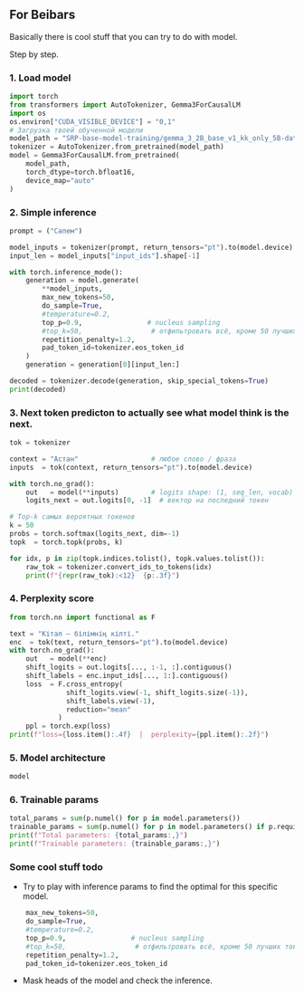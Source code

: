 ## For Beibars

Basically there is cool stuff that you can try to do with model.

Step by step.

### 1. Load model

```python 
import torch
from transformers import AutoTokenizer, Gemma3ForCausalLM
import os 
os.environ["CUDA_VISIBLE_DEVICE"] = "0,1"
# Загрузка твоей обученной модели
model_path = "SRP-base-model-training/gemma_3_2B_base_v1_kk_only_5B-data"
tokenizer = AutoTokenizer.from_pretrained(model_path)
model = Gemma3ForCausalLM.from_pretrained(
    model_path,
    torch_dtype=torch.bfloat16,
    device_map="auto"
)
```

### 2. Simple inference

```python
prompt = ("Сәлем")

model_inputs = tokenizer(prompt, return_tensors="pt").to(model.device)
input_len = model_inputs["input_ids"].shape[-1]

with torch.inference_mode():
    generation = model.generate(
        **model_inputs, 
        max_new_tokens=50, 
        do_sample=True,
        #temperature=0.2,
        top_p=0.9,                # nucleus sampling
        #top_k=50,                 # отфильтровать всё, кроме 50 лучших токенов
        repetition_penalty=1.2, 
        pad_token_id=tokenizer.eos_token_id
    )
    generation = generation[0][input_len:]

decoded = tokenizer.decode(generation, skip_special_tokens=True)
print(decoded)
```

### 3. Next token predicton to actually see what model think is the next.

```python
tok = tokenizer

context = "Астан"                  # любое слово / фраза
inputs  = tok(context, return_tensors="pt").to(model.device)

with torch.no_grad():
    out   = model(**inputs)        # logits shape: (1, seq_len, vocab)
    logits_next = out.logits[0, -1]  # вектор на последний токен

# Top-k самых вероятных токенов
k = 50
probs = torch.softmax(logits_next, dim=-1)
topk  = torch.topk(probs, k)

for idx, p in zip(topk.indices.tolist(), topk.values.tolist()):
    raw_tok = tokenizer.convert_ids_to_tokens(idx)
    print(f"{repr(raw_tok):<12}  {p:.3f}")

```

### 4. Perplexity score

```python
from torch.nn import functional as F

text = "Кітап – білімнің кілті."
enc  = tok(text, return_tensors="pt").to(model.device)
with torch.no_grad():
    out   = model(**enc)
    shift_logits = out.logits[..., :-1, :].contiguous()
    shift_labels = enc.input_ids[..., 1:].contiguous()
    loss  = F.cross_entropy(
              shift_logits.view(-1, shift_logits.size(-1)),
              shift_labels.view(-1),
              reduction="mean"
            )
    ppl = torch.exp(loss)
print(f"loss={loss.item():.4f}  |  perplexity={ppl.item():.2f}")

```

### 5. Model architecture 

```python
model
```

### 6. Trainable params

```python
total_params = sum(p.numel() for p in model.parameters())
trainable_params = sum(p.numel() for p in model.parameters() if p.requires_grad)
print(f"Total parameters: {total_params:,}")
print(f"Trainable parameters: {trainable_params:,}")
```



### Some cool stuff todo

* Try to play with inference params to find the optimal for this specific model.

```python
    max_new_tokens=50, 
    do_sample=True,
    #temperature=0.2,
    top_p=0.9,                # nucleus sampling
    #top_k=50,                 # отфильтровать всё, кроме 50 лучших токенов
    repetition_penalty=1.2, 
    pad_token_id=tokenizer.eos_token_id
```
* Mask heads of the model and check the inference.
